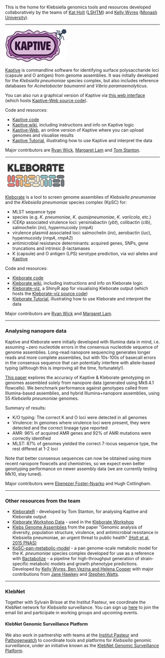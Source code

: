 This is the home for Klebsiella genomics tools and resources developed collaboratively by the teams of [Kat Holt](https://holtlab.net) ([LSHTM](https://www.lshtm.ac.uk)) and [Kelly Wyres](https://wyreslab.com/) ([Monash University](https://www.monash.edu/medicine/ccs/infectious-diseases/home)).

------

<img src="https://github.com/klebgenomics/.github/blob/main/profile/kaptive_logo.png" alt="Kaptive" width="200">

  
[Kaptive](https://github.com/klebgenomics/Kaptive) is commandline software for identifying surface polysaccharide loci (capsule and O antigen) from genome assemblies. It was initially developed for the _Klebsiella pneumoniae_ species complex, but also includes reference databases for _Acinetobacter baumannii_ and _Vibrio paramaemolyticus_. 
  
You can also run a graphical version of Kaptive via [this web interface](http://kaptive-web.erc.monash.edu/) (which hosts [Kaptive-Web source code](https://github.com/kelwyres/Kaptive-Web)).

Code and resources:
* [Kaptive code](https://github.com/klebgenomics/Kaptive) 
* [Kaptive wiki](https://github.com/klebgenomics/Kaptive/wiki), including instructions and info on Kaptive logic
* [Kaptive-Web](https://github.com/kelwyres/Kaptive-Web), an online version of Kaptive where you can upload genomes and visualise results
* [Kaptive Tutorial](https://bit.ly/kaptive-workshop), illustrating how to use Kaptive and interpret the data

Major contributors are [Ryan Wick](https://github.com/rrwick), [Margaret Lam](https://scholar.google.com.au/citations?user=mjNrNqMAAAAJ&hl=en) and [Tom Stanton](https://github.com/orgs/klebnet/people/tomdstanton).
    
------
    
<img src="https://github.com/klebgenomics/.github/blob/main/profile/kleborate-logo.png" alt="Kleborate" width="200">
    
[Kleborate](https://github.com/klebgenomics/kleborate) is a tool to screen genome assemblies of _Klebsiella pneumoniae_ and the _Klebsiella pneumoniae_ species complex (KpSC) for:
 * MLST sequence type
 * species (e.g. _K. pneumoniae_, _K. quasipneumoniae_, _K. variicola_, etc.)
 * ICE<i>Kp</i> associated virulence loci: yersiniabactin (_ybt_), colibactin (_clb_), salmochelin (_iro_), hypermucoidy (_rmpA_)
 * virulence plasmid associated loci: salmochelin (_iro_), aerobactin (_iuc_), hypermucoidy (_rmpA_, _rmpA2_)
 * antimicrobial resistance determinants: acquired genes, SNPs, gene truncations and intrinsic β-lactamases
 * K (capsule) and O antigen (LPS) serotype prediction, via _wzi_ alleles and [Kaptive](https://github.com/katholt/Kaptive)

Code and resources:
* [Kleborate code](https://github.com/klebgenomics/kleborate) 
* [Kleborate wiki](https://github.com/klebgenomics/Kleborate/wiki), including instructions and info on Kleborate logic
* [Kleborate-viz](https://kleborate.erc.monash.edu/), a ShinyR app for visualising Kleborate output (which hosts the [Kleborate-viz source code](https://github.com/klebgenomics/Kleborate-viz))
* [Kleborate Tutorial](https://bit.ly/kleborate-workshop), illustrating how to use Kleborate and interpret the data

Major contributors are [Ryan Wick](https://github.com/rrwick) and [Margaret Lam](https://scholar.google.com.au/citations?user=mjNrNqMAAAAJ&hl=en).
    
------

### Analysing nanopore data

Kaptive and Kleborate were initially developed with Illumina data in mind, i.e. assuming ~zero nucleotide errors in the consensus nucleotide sequence of genome assemblies. Long-read nanopore sequencing generates longer reads and more complete assemblies, but with 10s-100s of basecall errors in the consensus sequence that can potentially interfere with allele-based typing (although this is improving all the time, fortunately!).

[This paper](https://www.microbiologyresearch.org/content/journal/mgen/10.1099/mgen.0.000936) explores the accuracy of Kaptive & Kleborate genotyping on genomes assembled solely from nanopore data (generated using Mk9.4.1 flowcells). We benchmark performance against genotypes called from Illumina-based assemblies, and hybrid Illumina+nanopore assemblies, using 55 _Klebsiella pneumoniae_ genomes. 

Summary of results:
* K/O typing: The correct K and O loci were detected in all genomes
* Virulence: In genomes where virulence loci were present, they were detected and the correct lineage type reported
* AMR: 96% of acquired AMR genes and 92% of AMR mutations were correctly identified
* MLST: 87% of genomes yielded the correct 7-locus sequence type, the rest differed at 1-2 loci

Note that better consensus sequences can now be obtained using more recent nanopore flowcells and chemistries, so we expect even better genotyping performance on newer assembly data (we are currently testing Mk10, stay tuned).

Major contributors were [Ebenezer Foster-Nyarko](https://www.lshtm.ac.uk/aboutus/people/foster-nyarko.ebenezer) and Hugh Cottingham.

------    

### Other resources from the team
  * [KleborateR](https://github.com/klebnet/KleborateR) - developed by Tom Stanton, for analysing Kaptive and Kleborate output
  * [Kleborate Workshop Data](https://github.com/klebgenomics/kleborate_workshop_data) - used in the [Kleborate Workshop](https://bit.ly/kleborate-workshop)
  * [Klebs Genome Assemblies](https://github.com/klebgenomics/KlebsGenomes3) from the paper "Genomic analysis of diversity, population structure, virulence, and antimicrobial resistance in Klebsiella pneumoniae, an urgent threat to public health" [(Holt et al, 2015 PNAS)](https://doi.org/10.1073/pnas.1501049112)
  * [KpSC-pan-metabolic-model](https://github.com/kelwyres/KpSC-pan-metabolic-model) - a pan genome-scale metabolic model for the _K. pneumoniae_ species complex developed for use as a reference with [Bactabolize](https://github.com/kelwyres/Bactabolize) - a pipeline for high-throughput generation of strain-specific metabolic models and growth phenotype predictions. Developed by [Kelly Wyres, Ben Vezina and Helena Cooper]((https://wyreslab.com/team)) with major contributions from [Jane Hawkey](https://research.monash.edu/en/persons/jane-hawkey) and [Stephen Watts](https://github.com/scwatts).
  
------
  
### KlebNet 

Together with Sylvain Brisse at the Institut Pasteur, we coordinate the KlebNet network for _Klebsiella_ surveillance. You can sign up [here](https://groups.google.com/g/klebnet/members?pli=1) to join the email list and participate in working groups and upcoming events.

#### KlebNet Genomic Surveillance Platform

We also work in partnership with teams at the [Institut Pasteur](https://bigsdb.pasteur.fr/) and [Pathogenwatch](https://pathogen.watch/) to coordinate tools and platforms for _Klebsiella_ genomic surveillance, under an initiative known as the [KlebNet Genomic Surveillance Platform](https://klebnet.org/).
